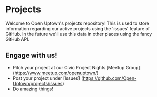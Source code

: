 # Projects
Welcome to Open Uptown's projects repository! This is used to store information regarding our active projects using the 'issues' feature of GitHub. In the future we'll use this data in other places using the fancy GitHub API.

## Engage with us!
- Pitch your project at our Civic Project Nights [Meetup Group] (https://www.meetup.com/openuptown/)
- Post your project under [Issues] (https://github.com/Open-Uptown/projects/issues)
- Do amazing things!

